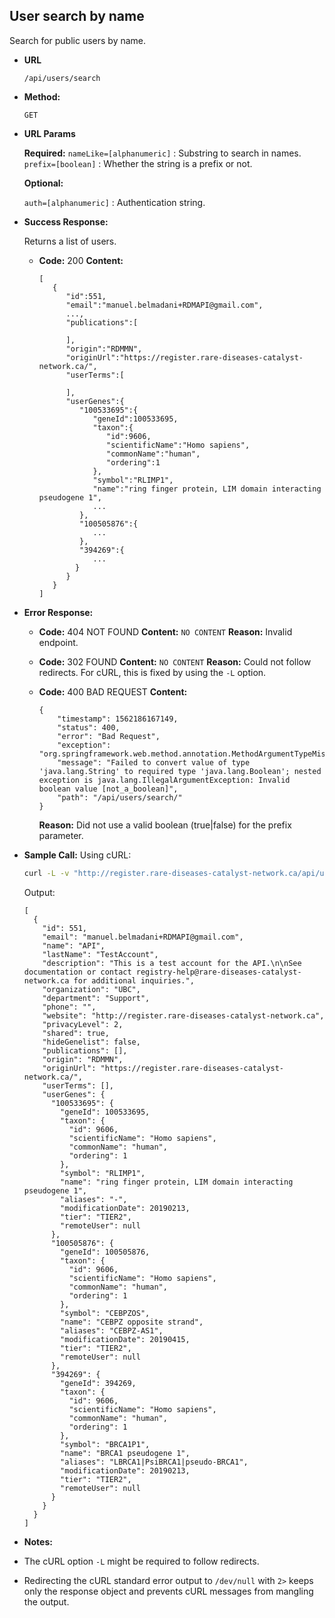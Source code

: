 **User search by name**
----
  Search for public users by name.

* **URL**

  `/api/users/search`

* **Method:**
  
  `GET`
  
*  **URL Params**

   **Required:**
   `nameLike=[alphanumeric]` : Substring to search in names.
   `prefix=[boolean]` : Whether the string is a prefix or not.

   **Optional:**
 
   `auth=[alphanumeric]` : Authentication string.

* **Success Response:**
  
  Returns a list of users.

  * **Code:** 200 
    **Content:** 
    ```
    [
       {
          "id":551,
          "email":"manuel.belmadani+RDMAPI@gmail.com",
          ...,
          "publications":[
    
          ],
          "origin":"RDMMN",
          "originUrl":"https://register.rare-diseases-catalyst-network.ca/",
          "userTerms":[
    
          ],
          "userGenes":{
             "100533695":{
                "geneId":100533695,
                "taxon":{
                   "id":9606,
                   "scientificName":"Homo sapiens",
                   "commonName":"human",
                   "ordering":1
                },
                "symbol":"RLIMP1",
                "name":"ring finger protein, LIM domain interacting pseudogene 1",
                ...
             },
             "100505876":{
                ...
             },
             "394269":{
                ...
            }
          }
       }
    ]
    ```
 
* **Error Response:**

  * **Code:** 404 NOT FOUND
    **Content:** `NO CONTENT`
    **Reason:** Invalid endpoint.

  * **Code:** 302 FOUND
    **Content:** `NO CONTENT`
    **Reason:** Could not follow redirects. For cURL, this is fixed by using the `-L` option.

  * **Code:** 400 BAD REQUEST
    **Content:**
    ```
    {
        "timestamp": 1562186167149,
        "status": 400,
        "error": "Bad Request",
        "exception": "org.springframework.web.method.annotation.MethodArgumentTypeMismatchException",
        "message": "Failed to convert value of type 'java.lang.String' to required type 'java.lang.Boolean'; nested exception is java.lang.IllegalArgumentException: Invalid boolean value [not_a_boolean]",
        "path": "/api/users/search/"
    }
    ```
    **Reason:** Did not use a valid boolean (true|false) for the prefix parameter.

* **Sample Call:**
    Using cURL:
  ```bash
  curl -L -v "http://register.rare-diseases-catalyst-network.ca/api/users/search/?nameLike=TestAccount&prefix=false" 2> /dev/null 
  ```
  
    Output:
    ```
    [
      {
        "id": 551,
        "email": "manuel.belmadani+RDMAPI@gmail.com",
        "name": "API",
        "lastName": "TestAccount",
        "description": "This is a test account for the API.\n\nSee documentation or contact registry-help@rare-diseases-catalyst-network.ca for additional inquiries.",
        "organization": "UBC",
        "department": "Support",
        "phone": "",
        "website": "http://register.rare-diseases-catalyst-network.ca",
        "privacyLevel": 2,
        "shared": true,
        "hideGenelist": false,
        "publications": [],
        "origin": "RDMMN",
        "originUrl": "https://register.rare-diseases-catalyst-network.ca/",
        "userTerms": [],
        "userGenes": {
          "100533695": {
            "geneId": 100533695,
            "taxon": {
              "id": 9606,
              "scientificName": "Homo sapiens",
              "commonName": "human",
              "ordering": 1
            },
            "symbol": "RLIMP1",
            "name": "ring finger protein, LIM domain interacting pseudogene 1",
            "aliases": "-",
            "modificationDate": 20190213,
            "tier": "TIER2",
            "remoteUser": null
          },
          "100505876": {
            "geneId": 100505876,
            "taxon": {
              "id": 9606,
              "scientificName": "Homo sapiens",
              "commonName": "human",
              "ordering": 1
            },
            "symbol": "CEBPZOS",
            "name": "CEBPZ opposite strand",
            "aliases": "CEBPZ-AS1",
            "modificationDate": 20190415,
            "tier": "TIER2",
            "remoteUser": null
          },
          "394269": {
            "geneId": 394269,
            "taxon": {
              "id": 9606,
              "scientificName": "Homo sapiens",
              "commonName": "human",
              "ordering": 1
            },
            "symbol": "BRCA1P1",
            "name": "BRCA1 pseudogene 1",
            "aliases": "LBRCA1|PsiBRCA1|pseudo-BRCA1",
            "modificationDate": 20190213,
            "tier": "TIER2",
            "remoteUser": null
          }
        }
      }
    ]
    ```

* **Notes:**
* The cURL option `-L` might be required to follow redirects.
* Redirecting the cURL standard error output to `/dev/null` with `2>` keeps only the response object and prevents cURL messages from mangling the output.